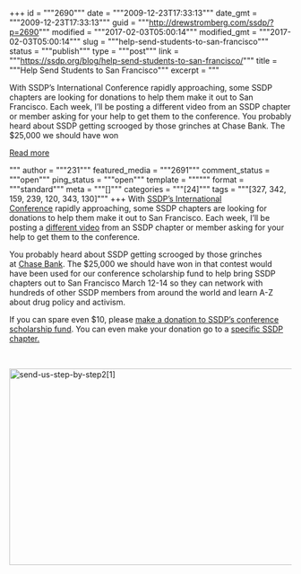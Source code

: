 +++
id = """2690"""
date = """2009-12-23T17:33:13"""
date_gmt = """2009-12-23T17:33:13"""
guid = """http://drewstromberg.com/ssdp/?p=2690"""
modified = """2017-02-03T05:00:14"""
modified_gmt = """2017-02-03T05:00:14"""
slug = """help-send-students-to-san-francisco"""
status = """publish"""
type = """post"""
link = """https://ssdp.org/blog/help-send-students-to-san-francisco/"""
title = """Help Send Students to San Francisco"""
excerpt = """<p>With SSDP&#8217;s International Conference rapidly approaching, some SSDP chapters are looking for donations to help them make it out to San Francisco. Each week, I&#8217;ll be posting a different video from an SSDP chapter or member asking for your help to get them to the conference. You probably heard about SSDP getting scrooged by those grinches at Chase Bank. The $25,000 we should have won</p>
<div class="h10"></div>
<p><a class="more-link2 flat" href="https://ssdp.org/blog/help-send-students-to-san-francisco/">Read more</a></p>
"""
author = """231"""
featured_media = """2691"""
comment_status = """open"""
ping_status = """open"""
template = """"""
format = """standard"""
meta = """[]"""
categories = """[24]"""
tags = """[327, 342, 159, 239, 120, 343, 130]"""
+++
With <a href="http://www.ssdp.org/conference">SSDP&#8217;s International Conference</a> rapidly approaching, some SSDP chapters are looking for donations to help them make it out to San Francisco. Each week, I&#8217;ll be posting a <a href="http://www.blogger.com/www.ssdp.org/sendus">different video</a> from an SSDP chapter or member asking for your help to get them to the conference.

You probably heard about SSDP getting scrooged by those grinches at <a href="http://www.chaseboycott.com/">Chase Bank</a>. The $25,000 we should have won in that contest would have been used for our conference scholarship fund to help bring SSDP chapters out to San Francisco March 12-14 so they can network with hundreds of other SSDP members from around the world and learn A-Z about drug policy and activism.

If you can spare even $10, please <a href="http://www.ssdp.org/conference/donate">make a donation to SSDP&#8217;s conference scholarship fund</a>. You can even make your donation go to a <a href="http://www.blogger.com/www.ssdp.org/chapters">specific SSDP chapter.</a>

&nbsp;

<a href="/ssdp/assets/send-us-step-by-step21.jpg"><img class="aligncenter size-full wp-image-2691" title="send-us-step-by-step2[1]" src="/ssdp/assets/send-us-step-by-step21.jpg" alt="send-us-step-by-step2[1]" width="562" height="350" /></a>

&nbsp;
